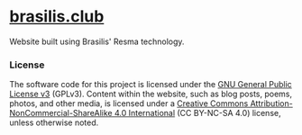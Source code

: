 # [brasilis.club](https://brasilis.club)
Website built using Brasilis' Resma technology.

### License
The software code for this project is licensed under the [GNU General Public License v3](./LICENSE) (GPLv3). 
Content within the website, such as blog posts, poems, photos, and other media, is licensed under a [Creative 
Commons Attribution-NonCommercial-ShareAlike 4.0 International](https://creativecommons.org/licenses/by-nc-sa/4.0/deed.pt-br) (CC BY-NC-SA 4.0) license, unless otherwise noted.

